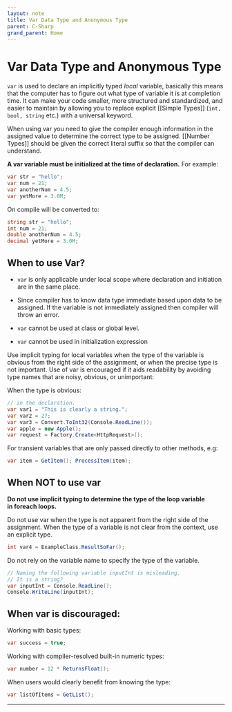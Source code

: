 ```yaml
---
layout: note
title: Var Data Type and Anonymous Type
parent: C-Sharp
grand_parent: Home
---
```


# Var Data Type and Anonymous Type

`var` is used to declare an implicitly typed _local_ variable, basically this means that the computer has to figure out what type of variable it is at completion time. It can make your code smaller, more structured and standardized, and easier to maintain by allowing you to replace explicit [[Simple Types]] (`int, bool, string` etc.) with a universal keyword.

When using var you need to give the compiler enough information in the assigned value to determine the correct type to be assigned. [[Number Types]] should be given the correct literal suffix so that the compiler can understand.

**A var variable must be initialized at the time of declaration.** For example:

```cs
var str = "hello";
var num = 21;
var anotherNum = 4.5;
var yetMore = 3.0M;
```

On compile will be converted to:

```cs
string str = "hello";
int num = 21;
double anotherNum = 4.5;
decimal yetMore = 3.0M;
```

## When to use Var?

- `var` is only applicable under local scope where declaration and initiation are in the same place.

- Since compiler has to know data type immediate based upon data to be assigned. If the variable is not immediately assigned then compiler will throw an error.

- `var` cannot be used at class or global level.

- `var` cannot be used in initialization expression

Use implicit typing for local variables when the type of the variable is obvious from the right side of the assignment, or when the precise type is not important. Use of var is encouraged if it aids readability by avoiding type names that are noisy, obvious, or unimportant:

When the type is obvious:

```cs
// in the declaration.
var var1 = "This is clearly a string.";
var var2 = 27;
var var3 = Convert.ToInt32(Console.ReadLine());
var apple = new Apple();
var request = Factory.Create<HttpRequest>();
```

For transient variables that are only passed directly to other methods, e.g:

```cs
var item = GetItem(); ProcessItem(item);
```

## When NOT to use var

**Do not use implicit typing to determine the type of the loop variable in foreach loops.**

Do not use var when the type is not apparent from the right side of the assignment. When the type of a variable is not clear from the context, use an explicit type.

```cs
int var4 = ExampleClass.ResultSoFar();
```

Do not rely on the variable name to specify the type of the variable.

```cs
// Naming the following variable inputInt is misleading.
// It is a string?
var inputInt = Console.ReadLine();
Console.WriteLine(inputInt);
```

## When var is discouraged:

Working with basic types:

```cs
var success = true;
```

Working with compiler-resolved built-in numeric types:

```cs
var number = 12 * ReturnsFloat();
```

When users would clearly benefit from knowing the type:

```cs
var listOfItems = GetList();
```

---

